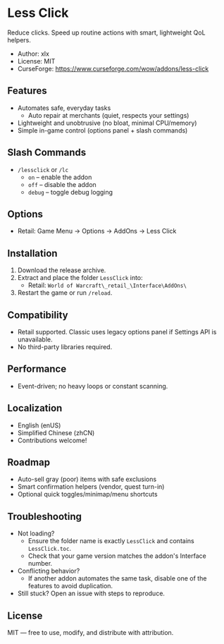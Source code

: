 # Less Click

Reduce clicks. Speed up routine actions with smart, lightweight QoL helpers.

- Author: xlx
- License: MIT
- CurseForge: https://www.curseforge.com/wow/addons/less-click

## Features
- Automates safe, everyday tasks
  - Auto repair at merchants (quiet, respects your settings)
- Lightweight and unobtrusive (no bloat, minimal CPU/memory)
- Simple in-game control (options panel + slash commands)

## Slash Commands
- `/lessclick` or `/lc`
  - `on` – enable the addon
  - `off` – disable the addon
  - `debug` – toggle debug logging

## Options
- Retail: Game Menu → Options → AddOns → Less Click

## Installation
1. Download the release archive.
2. Extract and place the folder `LessClick` into:
   - Retail: `World of Warcraft\_retail_\Interface\AddOns\`
3. Restart the game or run `/reload`.

## Compatibility
- Retail supported. Classic uses legacy options panel if Settings API is unavailable.
- No third-party libraries required.

## Performance
- Event-driven; no heavy loops or constant scanning.

## Localization
- English (enUS)
- Simplified Chinese (zhCN)
- Contributions welcome!

## Roadmap
- Auto-sell gray (poor) items with safe exclusions
- Smart confirmation helpers (vendor, quest turn-in)
- Optional quick toggles/minimap/menu shortcuts

## Troubleshooting
- Not loading?
  - Ensure the folder name is exactly `LessClick` and contains `LessClick.toc`.
  - Check that your game version matches the addon's Interface number.
- Conflicting behavior?
  - If another addon automates the same task, disable one of the features to avoid duplication.
- Still stuck? Open an issue with steps to reproduce.

## License
MIT — free to use, modify, and distribute with attribution.

